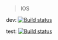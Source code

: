 >IOS

dev: [![Build status](https://build.appcenter.ms/v0.1/apps/d8bc7294-8f82-4ef0-bdf8-11c322f48525/branches/dev/badge)](https://appcenter.ms)

test: [![Build status](https://build.appcenter.ms/v0.1/apps/d8bc7294-8f82-4ef0-bdf8-11c322f48525/branches/test/badge)](https://appcenter.ms)
